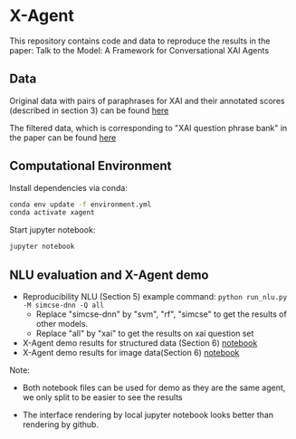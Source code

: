 # X-Agent
This repository contains code and data to reproduce the results in the paper: Talk to the Model: A Framework for Conversational XAI Agents 

## Data
Original data with pairs of paraphrases for XAI and their annotated scores (described in section 3) can be found [here](dataset/original-XAI-pairs-paraphrase-annotated.csv)

The filtered data, which is corresponding to "XAI question phrase bank" in the paper can be found [here](dataset/XAI-question-phrase-bank.csv) 




## Computational Environment

Install dependencies via conda:

```sh
conda env update -f environment.yml
conda activate xagent
```

Start jupyter notebook:

```sh
jupyter notebook
```
## NLU evaluation and X-Agent demo
   - Reproducibility NLU (Section 5) example command: ```python run_nlu.py -M simcse-dnn -Q all ```
     - Replace "simcse-dnn" by "svm", "rf", "simcse" to get the results of other models. 
     - Replace "all" by "xai" to get the results on xai question set
   - X-Agent demo results for structured data (Section 6) [notebook](XAgent/X-Agent-structure.ipynb)
- X-Agent demo results for image data(Section 6) [notebook](XAgent/X-Agent-image.ipynb)

Note:

- Both notebook files can be used for demo as they are the same agent, we only split to be easier to see the results 

- The interface rendering by local jupyter notebook looks better than rendering by github.

   